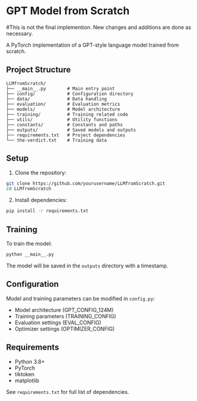 # GPT Model from Scratch

#This is not the final implemention. New changes and additions are done as necessary.

A PyTorch implementation of a GPT-style language model trained from scratch.

## Project Structure

```
LLMfromScratch/
├── __main__.py        # Main entry point
├── config/            # Configuration directory
├── data/              # Data handling
├── evaluation/        # Evaluation metrics
├── models/            # Model architecture
├── training/          # Training related code
├── utils/             # Utility functions
├── constants/         # Constants and paths
├── outputs/           # Saved models and outputs
├── requirements.txt   # Project dependencies
└── the-verdict.txt    # Training data
```

## Setup

1. Clone the repository:
```bash
git clone https://github.com/yourusername/LLMfromScratch.git
cd LLMfromScratch
```

2. Install dependencies:
```bash
pip install -r requirements.txt
```

## Training

To train the model:
```bash
python __main__.py
```

The model will be saved in the `outputs` directory with a timestamp.

## Configuration

Model and training parameters can be modified in `config.py`:
- Model architecture (GPT_CONFIG_124M)
- Training parameters (TRAINING_CONFIG)
- Evaluation settings (EVAL_CONFIG)
- Optimizer settings (OPTIMIZER_CONFIG)

## Requirements

- Python 3.8+
- PyTorch
- tiktoken
- matplotlib

See `requirements.txt` for full list of dependencies.
